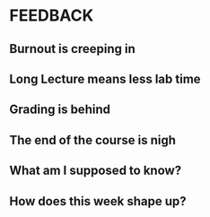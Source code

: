 # FEEDBACK

## Burnout is creeping in

## Long Lecture means less lab time

## Grading is behind

## The end of the course is nigh

## What am I supposed to know?

## How does this week shape up?
